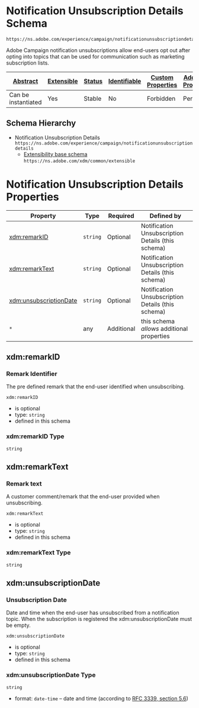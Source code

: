 
# Notification Unsubscription Details Schema

```
https://ns.adobe.com/experience/campaign/notificationunsubscriptiondetails
```

Adobe Campaign notification unsubscriptions allow end-users opt out after opting into topics that can be used for communication such as marketing subscription lists.

| [Abstract](../../../../abstract.md) | [Extensible](../../../../extensions.md) | [Status](../../../../status.md) | [Identifiable](../../../../id.md) | [Custom Properties](../../../../extensions.md) | [Additional Properties](../../../../extensions.md) | Defined In |
|-------------------------------------|-----------------------------------------|---------------------------------|-----------------------------------|------------------------------------------------|----------------------------------------------------|------------|
| Can be instantiated | Yes | Stable | No | Forbidden | Permitted | [adobe/experience/campaign/notificationunsubscriptiondetails.schema.json](adobe/experience/campaign/notificationunsubscriptiondetails.schema.json) |
## Schema Hierarchy

* Notification Unsubscription Details `https://ns.adobe.com/experience/campaign/notificationunsubscriptiondetails`
  * [Extensibility base schema](../../../datatypes/extensible.schema.md) `https://ns.adobe.com/xdm/common/extensible`


# Notification Unsubscription Details Properties

| Property | Type | Required | Defined by |
|----------|------|----------|------------|
| [xdm:remarkID](#xdmremarkid) | `string` | Optional | Notification Unsubscription Details (this schema) |
| [xdm:remarkText](#xdmremarktext) | `string` | Optional | Notification Unsubscription Details (this schema) |
| [xdm:unsubscriptionDate](#xdmunsubscriptiondate) | `string` | Optional | Notification Unsubscription Details (this schema) |
| `*` | any | Additional | this schema *allows* additional properties |

## xdm:remarkID
### Remark Identifier

The pre defined remark that the end-user identified when unsubscribing.

`xdm:remarkID`
* is optional
* type: `string`
* defined in this schema

### xdm:remarkID Type


`string`






## xdm:remarkText
### Remark text

A customer comment/remark that the end-user provided when unsubscribing.

`xdm:remarkText`
* is optional
* type: `string`
* defined in this schema

### xdm:remarkText Type


`string`






## xdm:unsubscriptionDate
### Unsubscription Date

Date and time when the end-user has unsubscribed from a notification topic. When the subscription is registered the xdm:unsubscriptionDate must be empty.

`xdm:unsubscriptionDate`
* is optional
* type: `string`
* defined in this schema

### xdm:unsubscriptionDate Type


`string`
* format: `date-time` – date and time (according to [RFC 3339, section 5.6](http://tools.ietf.org/html/rfc3339))





